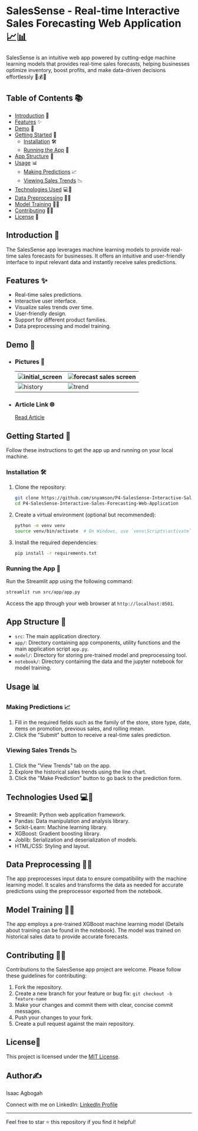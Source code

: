 # SalesSense - Real-time Interactive Sales Forecasting Web Application 📈📊

SalesSense is an intuitive web app powered by cutting-edge machine learning models that provides real-time sales forecasts, helping businesses optimize inventory, boost profits, and make data-driven decisions effortlessly 💼💰🤖

## Table of Contents 📚

- [Introduction](#introduction) 📝
- [Features](#features) ✨
- [Demo](#demo) 🚀
- [Getting Started](#getting-started) 🏁
  - [Installation](#installation) 🛠️
  - [Running the App](#running-the-app) 🏃
- [App Structure](#app-structure) 🧱
- [Usage](#usage) 📊
  - [Making Predictions](#making-predictions) 📈
  - [Viewing Sales Trends](#viewing-sales-trends) 📉
- [Technologies Used](#technologies-used) 💻🔬
- [Data Preprocessing](#data-preprocessing) 🧹🧮
- [Model Training](#model-training) 🤖📓
- [Contributing](#contributing) 🤝🙌
- [License](#license) 📜

## Introduction 🚀

The SalesSense app leverages machine learning models to provide real-time sales forecasts for businesses. It offers an intuitive and user-friendly interface to input relevant data and instantly receive sales predictions.

## Features ✨

- Real-time sales predictions.
- Interactive user interface.
- Visualize sales trends over time.
- User-friendly design.
- Support for different product families.
- Data preprocessing and model training.

## Demo 🚀

- ### Pictures 📸
  | ![initial_screen](https://github.com/snyamson/P4-SalesSense-Interactive-Sales-Forecasting-Web-Application/assets/58486437/fd9256de-65f6-48e2-860f-82838651c24b) | ![forecast sales screen](https://github.com/snyamson/P4-SalesSense-Interactive-Sales-Forecasting-Web-Application/assets/58486437/c47bd94c-7b4e-43c0-8d66-973eb8943699) |
  | --------------------------------------------------------------------------------------------------------------------------------------------------------------- | ---------------------------------------------------------------------------------------------------------------------------------------------------------------------- |
  | ![history](https://github.com/snyamson/P4-SalesSense-Interactive-Sales-Forecasting-Web-Application/assets/58486437/917e77f3-d7e9-4c6c-86ee-004f29819b15)        | ![trend](https://github.com/snyamson/P4-SalesSense-Interactive-Sales-Forecasting-Web-Application/assets/58486437/336c5ea5-5d7e-4cfe-8c7a-d2dd61c9f325)                 |
- ### Article Link 🌐
  [Read Article](https://medium.com/@isaacrambo/revolutionizing-retail-ecuadors-grocery-sales-forecasting-with-streamlit-time-series-app-f88eed2cfd94)

## Getting Started 🏁

Follow these instructions to get the app up and running on your local machine.

### Installation 🛠️

1. Clone the repository:

   ```bash
   git clone https://github.com/snyamson/P4-SalesSense-Interactive-Sales-Forecasting-Web-Application.git
   cd P4-SalesSense-Interactive-Sales-Forecasting-Web-Application
   ```

2. Create a virtual environment (optional but recommended):

   ```bash
   python -m venv venv
   source venv/bin/activate  # On Windows, use `venv\Scripts\activate`
   ```

3. Install the required dependencies:

   ```bash
   pip install -r requirements.txt
   ```

### Running the App 🏃

Run the Streamlit app using the following command:

```bash
streamlit run src/app/app.py
```

Access the app through your web browser at `http://localhost:8501`.

## App Structure 🧱

- `src`: The main application directory.
- `app/`: Directory containing app components, utility functions and the main application script `app.py`.
- `model/`: Directory for storing pre-trained model and preprocessing tool.
- `notebook/`: Directory containing the data and the jupyter notebook for model training.

## Usage 📊

### Making Predictions 📈

1. Fill in the required fields such as the family of the store, store type, date, items on promotion, previous sales, and rolling mean.
2. Click the "Submit" button to receive a real-time sales prediction.

### Viewing Sales Trends 📉

1. Click the "View Trends" tab on the app.
2. Explore the historical sales trends using the line chart.
3. Click the "Make Prediction" button to go back to the prediction form.

## Technologies Used 💻🔬

- Streamlit: Python web application framework.
- Pandas: Data manipulation and analysis library.
- Scikit-Learn: Machine learning library.
- XGBoost: Gradient boosting library.
- Joblib: Serialization and deserialization of models.
- HTML/CSS: Styling and layout.

## Data Preprocessing 🧹🧮

The app preprocesses input data to ensure compatibility with the machine learning model. It scales and transforms the data as needed for accurate predictions using the preprocessor exported from the notebook.

## Model Training 🤖📓

The app employs a pre-trained XGBoost machine learning model (Details about training can be found in the notebook). The model was trained on historical sales data to provide accurate forecasts.

## Contributing 🤝🙌

Contributions to the SalesSense app project are welcome. Please follow these guidelines for contributing:

1. Fork the repository.
2. Create a new branch for your feature or bug fix: `git checkout -b feature-name`
3. Make your changes and commit them with clear, concise commit messages.
4. Push your changes to your fork.
5. Create a pull request against the main repository.

## License📜

This project is licensed under the [MIT License](LICENSE).

## Author✍️
Isaac Agbogah

Connect with me on LinkedIn: [LinkedIn Profile](https://www.linkedin.com/in/isaac-agbogah/)

---

Feel free to star ⭐ this repository if you find it helpful!
